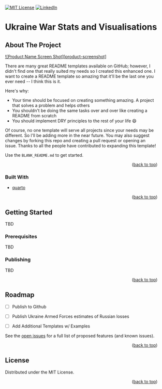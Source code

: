 <div id="top"></div>
<!--
*** Readme template courtesy of: https://github.com/othneildrew/Best-README-Template/blob/master/README.md
-->


<!-- PROJECT SHIELDS -->
<!--
*** I'm using markdown "reference style" links for readability.
*** Reference links are enclosed in brackets [ ] instead of parentheses ( ).
*** See the bottom of this document for the declaration of the reference variables
*** for contributors-url, forks-url, etc. This is an optional, concise syntax you may use.
*** https://www.markdownguide.org/basic-syntax/#reference-style-links
-->

[![MIT License][license-shield]][license-url]
[![LinkedIn][linkedin-shield]][linkedin-url]

# Ukraine War Stats and Visualisations


<!-- ABOUT THE PROJECT -->
## About The Project

[![Product Name Screen Shot][product-screenshot]](https://example.com)

There are many great README templates available on GitHub; however, I didn't find one that really suited my needs so I created this enhanced one. I want to create a README template so amazing that it'll be the last one you ever need -- I think this is it.

Here's why:
* Your time should be focused on creating something amazing. A project that solves a problem and helps others
* You shouldn't be doing the same tasks over and over like creating a README from scratch
* You should implement DRY principles to the rest of your life :smile:

Of course, no one template will serve all projects since your needs may be different. So I'll be adding more in the near future. You may also suggest changes by forking this repo and creating a pull request or opening an issue. Thanks to all the people have contributed to expanding this template!

Use the `BLANK_README.md` to get started.

<p align="right">(<a href="#top">back to top</a>)</p>



### Built With

* [quarto](https://quarto.org/)


<p align="right">(<a href="#top">back to top</a>)</p>



<!-- GETTING STARTED -->
## Getting Started

TBD 

### Prerequisites

TBD

### Publishing

TBD

<p align="right">(<a href="#top">back to top</a>)</p>



<!-- ROADMAP -->
## Roadmap

- [ ] Publish to Github
- [ ] Publish Ukraine Armed Forces estimates of Russian losses
- [ ] Add Additional Templates w/ Examples


See the [open issues](https://github.com/cormac85/stats-ukraine/issues) for a full list of proposed features (and known issues).

<p align="right">(<a href="#top">back to top</a>)</p>


<!-- LICENSE -->
## License

Distributed under the MIT License.

<p align="right">(<a href="#top">back to top</a>)</p>


<!-- MARKDOWN LINKS & IMAGES -->
<!-- https://www.markdownguide.org/basic-syntax/#reference-style-links -->

[license-shield]: https://img.shields.io/badge/License-MIT-yellow.svg
[license-url]: https://opensource.org/licenses/MIT
[linkedin-shield]:https://img.shields.io/badge/LinkedIn-0077B5?style=for-the-badge&logo=linkedin&logoColor=white
[linkedin-url]: https://ie.linkedin.com/in/codingcormac
